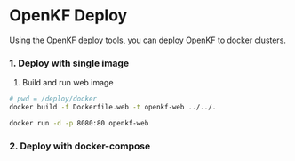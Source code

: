 # OpenKF Deploy

Using the OpenKF deploy tools, you can deploy OpenKF to docker clusters.

### 1. Deploy with single image

1. Build and run web image

```bash
# pwd = /deploy/docker
docker build -f Dockerfile.web -t openkf-web ../../.

docker run -d -p 8080:80 openkf-web
```

### 2. Deploy with docker-compose